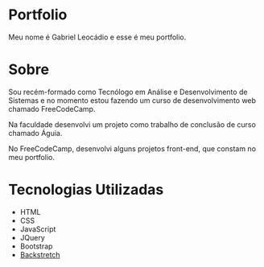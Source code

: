# Portfolio
Meu nome é Gabriel Leocádio e esse é meu portfolio.

# Sobre
Sou recém-formado como Tecnólogo em Análise e Desenvolvimento de Sistemas e no momento estou fazendo um curso de desenvolvimento web chamado FreeCodeCamp.

Na faculdade desenvolvi um projeto como trabalho de conclusão de curso chamado Águia.

No FreeCodeCamp, desenvolvi alguns projetos front-end, que constam no meu portfolio.

# Tecnologias Utilizadas
- HTML
- CSS
- JavaScript
- JQuery
- Bootstrap
- [Backstretch](http://srobbin.com/jquery-plugins/backstretch/)
